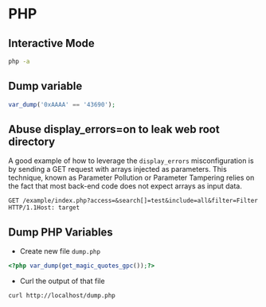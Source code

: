 # PHP
## Interactive Mode
```bash
php -a
```

## Dump variable
```php
var_dump('0xAAAA' == '43690');
```

## Abuse display_errors=on to leak web root directory
A good example of how to leverage the `display_errors` misconfiguration is by sending a GET request with arrays injected as parameters. This technique, known as Parameter Pollution or Parameter Tampering relies on the fact that most back-end code does not expect arrays as input data. 
```vim
GET /example/index.php?access=&search[]=test&include=all&filter=Filter
HTTP/1.1Host: target
```

## Dump PHP Variables
- Create new file `dump.php`
```php
<?php var_dump(get_magic_quotes_gpc());?>
```
- Curl the output of that file
```bash
curl http://localhost/dump.php
```
